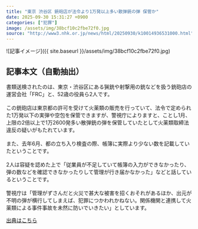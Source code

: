 ```yaml
---
title: "東京 渋谷区 銃砲店が法令より1万発以上多い散弾銃の弾 保管か"
date: 2025-09-30 15:31:27 +0900
categories: ["犯罪"]
image: /assets/img/38bcf10c2fbe72f0.jpg
source: "http://www3.nhk.or.jp/news/html/20250930/k10014936531000.html"
---
```


![記事イメージ]({{ site.baseurl }}/assets/img/38bcf10c2fbe72f0.jpg)

## 記事本文（自動抽出）
<div><div class="body-text">
										<p>書類送検されたのは、東京・渋谷区にある猟銃や射撃用の銃などを扱う銃砲店の運営会社「FRC」と、52歳の役員ら2人です。<br><br>この銃砲店は東京都の許可を受けて火薬類の販売を行っていて、法令で定められた1万発以下の実弾や空包を保管できますが、警視庁によりますと、ことし1月、上限の2倍以上で1万2600発多い散弾銃の弾を保管していたとして火薬類取締法違反の疑いがもたれています。<br><br>また、去年6月、都の立ち入り検査の際、帳簿に実際より少ない数を記載していたということです。<br><br>2人は容疑を認めた上で「従業員が不足していて帳簿の入力ができなかったり、弾の数などを確認できなかったりして管理が行き届かなかった」などと話しているということです。<br><br>警視庁は「管理がずさんだと火災で甚大な被害を招くおそれがあるほか、出元が不明の弾が横行してしまえば、犯罪につかわれかねない。関係機関と連携して火薬類による事件事故を未然に防いでいきたい」としています。</p>
								</div>
							</div>

[出典はこちら](http://www3.nhk.or.jp/news/html/20250930/k10014936531000.html)
